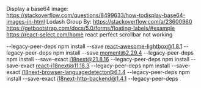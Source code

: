 Display a base64 image: https://stackoverflow.com/questions/8499633/how-todisplay-base64-images-in-html
Lodash Group By: https://stackoverflow.com/a/23600960
https://getbootstrap.com/docs/5.0/forms/floating-labels/#example
https://react-select.com/home
react perfect scrollbar not working

--legacy-peer-deps
npm install --save react-awesome-lightbox@1.8.1 --legacy-peer-deps
npm install --save moment@2.29.4 --legacy-peer-deps
npm install --save-exact i18next@21.8.16 --legacy-peer-deps
npm install --save-exact react-i18next@11.18.3 --legacy-peer-deps 
npm install --save-exact i18next-browser-languagedetector@6.1.4 --legacy-peer-deps
npm install --save-exact i18next-http-backend@1.4.1 --legacy-peer-deps
